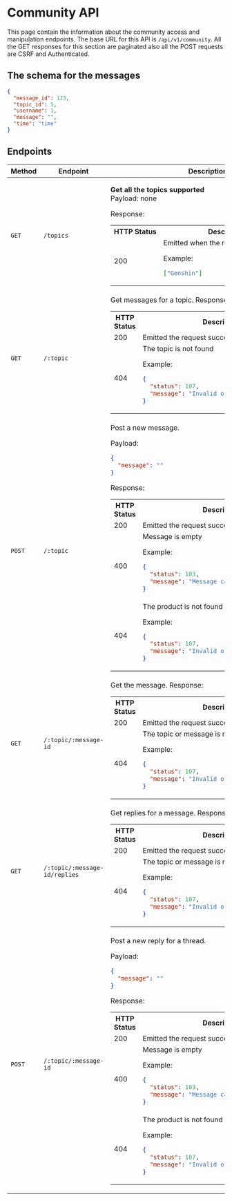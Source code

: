 # Community API

This page contain the information about the community access and manipulation endpoints. The base URL for this API is `/api/v1/community`. All the GET responses for this section are paginated also all the POST requests are CSRF and Authenticated.

## The schema for the messages

```json
{
  "message_id": 123,
  "topic_id": 5,
  "username": 1,
  "message": "",
  "time": "time"
}
```

## Endpoints

<table>
<tr><th>Method</th><th>Endpoint</th><th>Description</th></tr>
<tbody>
<tr>
<td>

`GET`

</td><td>

`/topics`

</td><td>

**Get all the topics supported**  
Payload: none

Response:

<table>
<tr><th>HTTP Status</th><th>Description</th></tr>
<tr><td>200</td><td>
Emitted when the request is succeeded

Example:

```json
["Genshin"]
```

</td>
</tr>
</table>
</td>
</tr>
<tr>
<td>

`GET`

</td><td>

`/:topic`

</td><td> Get messages for a topic.
Response:

<table>
<tr><th>HTTP Status</th><th>Description</th></tr>
<tr><td>200</td><td>
Emitted the request succeeded
</td>
</tr>
<tr>
<td>404</td>
<td>The topic is not found

Example:

```json
{
  "status": 107,
  "message": "Invalid or inexistant topic id"
}
```

</tr></table>
</td>
</tr>
<tr>
<td>

`POST`

</td><td>

`/:topic`

</td><td> Post a new message.

Payload:

```json
{
  "message": ""
}
```

Response:

<table>
<tr><th>HTTP Status</th><th>Description</th></tr>
<tr><td>200</td><td>
Emitted the request succeeded
</td>
</tr>
<tr>
<td>400</td>
<td>Message is empty

Example:

```json
{
  "status": 103,
  "message": "Message cannot be empty"
}
```

</tr>
<tr>
<td>404</td>
<td>The product is not found

Example:

```json
{
  "status": 107,
  "message": "Invalid or inexistant topic id"
}
```

</td>
</tr>
</table>
</td>
<tr>
<td>

`GET`

</td><td>

`/:topic/:message-id`

</td><td> Get the message.
Response:

<table>
<tr><th>HTTP Status</th><th>Description</th></tr>
<tr><td>200</td><td>
Emitted the request succeeded
</td>
</tr>
<tr>
<td>404</td>
<td>The topic or message is not found

Example:

```json
{
  "status": 107,
  "message": "Invalid or inexistant topic id"
}
```

</tr></table>
</td>
</tr>
<tr>
<td>

`GET`

</td><td>

`/:topic/:message-id/replies`

</td><td> Get replies for a message.
Response:

<table>
<tr><th>HTTP Status</th><th>Description</th></tr>
<tr><td>200</td><td>
Emitted the request succeeded
</td>
</tr>
<tr>
<td>404</td>
<td>The topic or message is not found

Example:

```json
{
  "status": 107,
  "message": "Invalid or inexistant topic id"
}
```

</tr></table>
</td>
</tr>
<tr>
<td>

`POST`

</td><td>

`/:topic/:message-id`

</td><td> Post a new reply for a thread.

Payload:

```json
{
  "message": ""
}
```

Response:

<table>
<tr><th>HTTP Status</th><th>Description</th></tr>
<tr><td>200</td><td>
Emitted the request succeeded
</td>
</tr>
<tr>
<td>400</td>
<td>Message is empty

Example:

```json
{
  "status": 103,
  "message": "Message cannot be empty"
}
```

</tr>
<tr>
<td>404</td>
<td>The product is not found

Example:

```json
{
  "status": 107,
  "message": "Invalid or inexistant topic id"
}
```

</td>
</tr>

</table>
